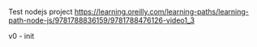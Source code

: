Test nodejs project
https://learning.oreilly.com/learning-paths/learning-path-node-js/9781788836159/9781788476126-video1_3

v0 - init